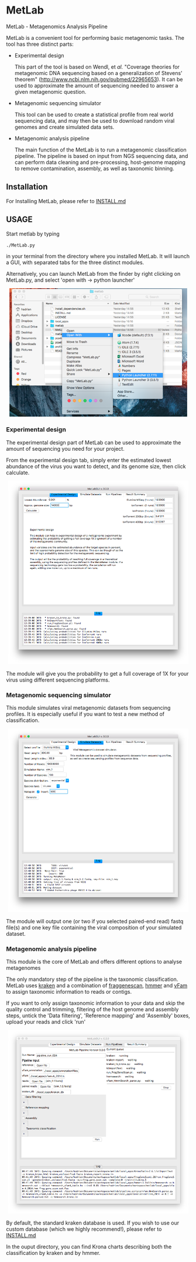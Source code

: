 # MetLab
MetLab - Metagenomics Analysis Pipeline

MetLab is a convenient tool for performing basic metagenomic tasks.
The tool has three distinct parts:

  * Experimental design

    This part of the tool is based on Wendl, et _al._ "Coverage theories for
    metagenomic DNA sequencing based on a generalization of Stevens' theorem"
    (http://www.ncbi.nlm.nih.gov/pubmed/22965653). It can be used to approximate
    the amount of sequencing needed to answer a given metagenomic question.

  * Metagenomic sequencing simulator

    This tool can be used to create a statistical profile from real world
    sequencing data, and may then be used to download random viral genomes and
    create simulated data sets.

  * Metagenomic analysis pipeline

    The main function of the MetLab is to run a metagenomic classification
    pipeline. The pipeline is based on input from NGS sequencing data, and
    can perform data cleaning and pre-processing, host-genome mapping to
    remove contamination, assembly, as well as taxonomic binning.

## Installation

For Installing MetLab, please refer to [INSTALL.md](INSTALL.md)


## USAGE

Start metlab by typing

    ./MetLab.py

in your terminal from the directory where you installed MetLab. It will launch a GUI, with separated tabs for the three distinct modules.

Alternatively, you can launch MetLab from the finder by right clicking on MetLab.py, and select 'open with -> python launcher'

<!-- ![launch](examples/launch.png) -->
<p style="text-align:center;"><img src=examples/launch.png/ height=350></p>

### Experimental design

The experimental design part of MetLab can be used to approximate the amount of sequencing you need for your project.

From the experimental design tab, simply enter the estimated lowest abundance of the virus you want to detect, and its genome size, then click calculate.

<!-- ![exp_design](examples/exp_design.png) -->
<p style="text-align:center;"><img src=examples/exp_design.png/ height=500></p>


The module will give you the probability to get a full coverage of 1X for your virus using different sequencing platforms.

### Metagenomic sequencing simulator

This module simulates viral metagenomic datasets from sequencing profiles. It is especially useful if you want to test a new method of classification.

<!-- ![sim_data](examples/sim_data.png) -->
<p style="text-align:center;"><img src=examples/sim_data.png/ height=500></p>


The module will output one (or two if you selected paired-end read) fastq file(s) and one key file containing the viral composition of your simulated dataset.

### Metagenomic analysis pipeline

This module is the core of MetLab and offers different options to analyse metagenomes

The only mandatory step of the pipeline is the taxonomic classification. MetLab uses [kraken](https://ccb.jhu.edu/software/kraken/) and a combination of [fraggenescan](http://omics.informatics.indiana.edu/FragGeneScan/), [hmmer](http://hmmer.org) and [vFam](http://derisilab.ucsf.edu/software/vFam/) to assign taxonomic information to reads or contigs.

If you want to only assign taxonomic information to your data and skip the quality control and trimming, filtering of the host genome and assembly steps, untick the 'Data filtering', 'Reference mapping' and 'Assembly' boxes, upload your reads and click 'run'

<!-- ![pipe_class_only](examples/pipe_class_only.png) -->
<p style="text-align:center;"><img src=examples/pipe_class_only.png/ height=500></p>


By default, the standard kraken database is used. If you wish to use our custom database (which we highly recommend!), please refer to [INSTALL.md](INSTALL.md)

In the ouput directory, you can find Krona charts describing both the classification by kraken and by hmmer.
